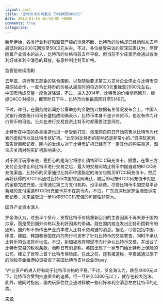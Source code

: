 ```yaml
---
layout: post
title: "比特币冰火两重天 价格弹回5000元"
date: 2014-01-16 10:50:00 +0800
comments: true
categories: 
---
```

新年伊始，各类行业利好和监管严控的消息不断，比特币的价格却已经悄然从去年最低时的2000元回涨至5000元左右。不过，多位接受采访的资深玩家认为，尽管随着产业资本的进入，比特币的价格将较去年平稳，但当前不少庄家仍会通过各类利好或者利空消息的释放，有意控制比特币价格。

监管层继续围剿

去年底，央行等五部委的联合围剿，以及随后要求第三方支付企业停止与比特币交易网站合作，一度令比特币的价格从最高时的将近8000元重挫至2000元左右。中国市场成交量一度急速降温，不过，进入2014年，比特币的价格悄然回升，根据OKCOIN报价，截至昨日下午，比特币价格最高回升至5149元。

不过，昨日，在国务院新闻办公室举办的金融统计数据有关情况发布会上，中国人民银行调查统计司司长盛松成明确表示，比特币本身不是计价货币，也没有作为计价货币的可能，公众在进行交易投资比特币时都需要注意风险。

比特币在中国的各类渠道也进一步受到打压。淘宝网自前日开始禁售以比特币为代表的虚拟币以及比特币挖矿机。“此举对比特币的影响还是非常小的。”资深玩家刘富告诉南都记者，圈内的发烧友对于比特币矿机已经有了一定其他的购买渠道，淘宝店关闭对购买矿机影响甚少。

对于资深玩家来说，更担心的是淘宝将停止销售BTC C码充值卡。据悉，在第三方支付企业停止和比特币进行交易之后，最大的交易网站比特币中国自建的BTCC码充值渠道，比特币的买家通过比特币中国指定的淘宝店购买BTCC码充值卡，然后再将获得的BTCC码通过比特币中国的官网确认，随后即可按BTCC码充值卡对应的金额完成充值，无需通过第三方支付机构，没手续费。尽管比特币中国交易平台新建的支付渠道BTCC码充值卡并不在禁令内，不过，广东资深玩家罗金海告诉南都记者，未来监管进一步叫停BTCC码充值的可能性非常大。

国外产业资本涌入

罗金海认为，过去半个多月，支撑比特币价格重新回归的主要因素不再来源于国内炒家，而是受到国外价格以及利好因素的带动。就在国内接连发出比特币围剿令的通知，国外却不断传出产业资本进入比特币交易链的消息。据悉，尽管包括中国、印度、挪威、韩国和泰国在内的央行均发布了针对比特币的交易警告，同时不承认比特币的合法货币地位。不过，新加坡政府却逆市而行承认比特币交易，并出台了比特币交易的税收条款。而昨日有消息称，英国出现了一家专门给比特币上保险的公司。建立了世界上首个比特币保险库。在此之前，还有报道称，李嘉诚通过旗下的创投基金维港投资投资了美国比特币支付企业Bitpay.

“产业资产的进入将有助于比特币价格的平稳。”不过，罗金海认为，跌至4000元以下，比特币会受到抄底资金的追捧，但一旦进入5300元以上，就存在较大泡沫。此外，他同时指出，国内玩家往往会通过释放一些利好和利空消息左右比特币的走势。

[来源](http://tech.163.com/14/0116/04/9IMDSDES000915BF.html)